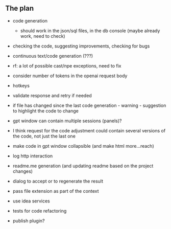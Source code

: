 ## The plan

- code generation
  - should work in the json/sql files, in the db console (maybe already work, need to check)
- checking the code, suggesting improvements, checking for bugs
- continuous text/code generation (???)
- rf: a lot of possible cast/npe exceptions, need to fix
- consider number of tokens in the openai request body
- hotkeys
- validate response and retry if needed
- if file has changed since the last code generation - warning - suggestion to highlight the code to change
- gpt window can contain multiple sessions (panels)?
- I think request for the code adjustment could contain several versions of the code, not just the last one
- make code in gpt window collapsible (and make html more...reach)
- log http interaction
- readme.me generation (and updating readme based on the project changes)
- dialog to accept or to regenerate the result
- pass file extension as part of the context
- use idea services

- tests for code refactoring
- publish plugin?
